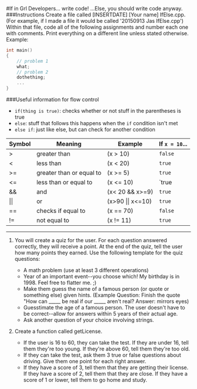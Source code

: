 #If in Grl Developers... write code!
...Else, you should write code anyway.
###Instructions
Create a file called [INSERTDATE] [Your name] IfElse.cpp. (For example, if I made a file it would be called '20150913 Jas IfElse.cpp') Within that file, code all of the following assignments and number each one with comments. Print everything on a different line unless stated otherwise.
Example:
```cpp
int main()
{
	// problem 1
    what;
    // problem 2
    dothething;
    ...
}
```
###Useful information for flow control
- `if(thing is true)`: checks whether or not stuff in the parentheses is true
- `else`: stuff that follows this happens when the `if` condition isn't met
- `else if`: just like else, but can check for another condition

| Symbol | Meaning 				   | Example       | If `x = 10`...|
|--------|-------------------------|---------------|---------------|
|>		 | greater than 		   | (x > 10)      |`false`        |
|<		 | less than    		   | (x < 20)	   |`true`         |
|>=      | greater than or equal to| (x >= 5)      |`true`         |
|<=      | less than or equal to   | (x <= 10)     |`true          |
|&&      | and                     |(x< 20 && x>=9)|`true`         |
|&#124;&#124;      | or            |(x>90 &#124;&#124; x<=10)|`true`      |
|==      | checks if equal to      | (x == 70)     |`false`        |
|!=      | not equal to            | (x != 11)     |`true`         |

- - -
1. You will create a quiz for the user. For each question answered correctly, they will receive a point. At the end of the quiz, tell the user how many points they earned. Use the following template for the quiz questions:
	- A math problem (use at least 3 different operations)
	- Year of an important event--you choose which! My birthday is in 1998. Feel free to flatter me. ;)
	- Make them guess the name of a famous person (or quote or something else) given hints. (Example Question: Finish the quote "How can _____ be real if our _____ aren't real? Answer: mirrors eyes)
	- Guesstimate the age of a famous person. The user doesn't have to be correct--allow for answers within 5 years of their actual age.
	- Ask another question of your choice involving strings.

2. Create a function called getLicense.
	- If the user is 16 to 60, they can take the test. If they are under 16, tell them they're too young. If they're above 60, tell them they're too old.
	- If they can take the test, ask them 3 true or false questions about driving. Give them one point for each right answer.
	- If they have a score of 3, tell them that they are getting their license. If they have a score of 2, tell them that they are close. If they have a score of 1 or lower, tell them to go home and study.